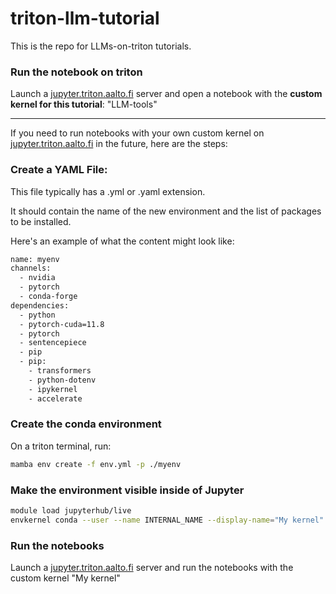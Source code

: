 # triton-llm-tutorial
This is the repo for LLMs-on-triton tutorials.

### Run the notebook on triton
Launch a [jupyter.triton.aalto.fi](https://jupyter.triton.aalto.fi/) server and open a notebook with the **custom kernel for this tutorial**: "LLM-tools"



---
If you need to run notebooks with your own custom kernel on [jupyter.triton.aalto.fi](https://jupyter.triton.aalto.fi/) in the future, here are the steps:
### Create a YAML File:

This file typically has a .yml or .yaml extension.

It should contain the name of the new environment and the list of packages to be installed.

Here's an example of what the content might look like:
```bash
name: myenv
channels:
  - nvidia
  - pytorch
  - conda-forge
dependencies:
  - python
  - pytorch-cuda=11.8
  - pytorch
  - sentencepiece
  - pip
  - pip:
    - transformers
    - python-dotenv
    - ipykernel
    - accelerate
```

### Create the conda environment
On a triton terminal, run:
```bash
mamba env create -f env.yml -p ./myenv
```


### Make the environment visible inside of Jupyter

```bash
module load jupyterhub/live
envkernel conda --user --name INTERNAL_NAME --display-name="My kernel" /path/to/conda_env
```

### Run the notebooks
Launch a [jupyter.triton.aalto.fi](https://jupyter.triton.aalto.fi/) server and run the notebooks with the custom kernel "My kernel"

